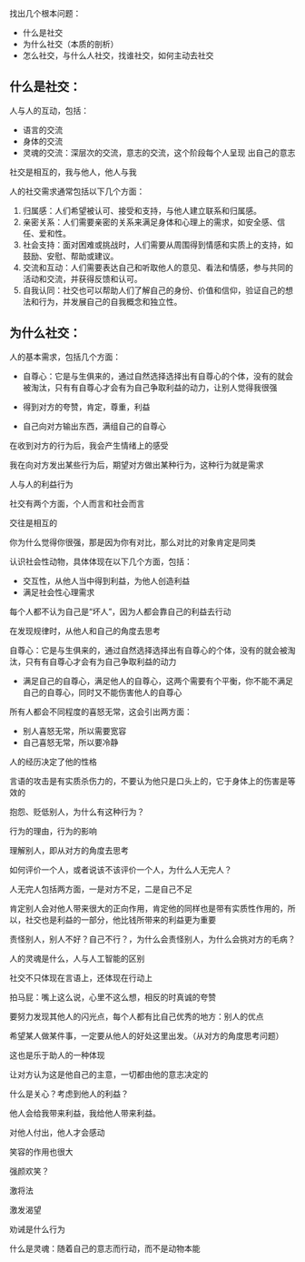 找出几个根本问题：

- 什么是社交
- 为什么社交（本质的剖析）
- 怎么社交，与什么人社交，找谁社交，如何主动去社交



## 什么是社交：

人与人的互动，包括：

- 语言的交流
- 身体的交流
- 灵魂的交流：深层次的交流，意志的交流，这个阶段每个人呈现 出自己的意志

社交是相互的，我与他人，他人与我

人的社交需求通常包括以下几个方面：

1. 归属感：人们希望被认可、接受和支持，与他人建立联系和归属感。
2. 亲密关系：人们需要亲密的关系来满足身体和心理上的需求，如安全感、信任、爱和性。
3. 社会支持：面对困难或挑战时，人们需要从周围得到情感和实质上的支持，如鼓励、安慰、帮助或建议。
4. 交流和互动：人们需要表达自己和听取他人的意见、看法和情感，参与共同的活动和交流，并获得反馈和认可。
5. 自我认同：社交也可以帮助人们了解自己的身份、价值和信仰，验证自己的想法和行为，并发展自己的自我概念和独立性。

## 为什么社交：

人的基本需求，包括几个方面：

- 自尊心：它是与生俱来的，通过自然选择选择出有自尊心的个体，没有的就会被淘汰，只有有自尊心才会有为自己争取利益的动力，让别人觉得我很强

- 得到对方的夸赞，肯定，尊重，利益
- 自己向对方输出东西，满组自己的自尊心

在收到对方的行为后，我会产生情绪上的感受

我在向对方发出某些行为后，期望对方做出某种行为，这种行为就是需求

人与人的利益行为



社交有两个方面，个人而言和社会而言

交往是相互的

你为什么觉得你很强，那是因为你有对比，那么对比的对象肯定是同类

认识社会性动物，具体体现在以下几个方面，包括：

- 交互性，从他人当中得到利益，为他人创造利益
- 满足社会性心理需求

每个人都不认为自己是“坏人”，因为人都会靠自己的利益去行动

在发现规律时，从他人和自己的角度去思考

自尊心：它是与生俱来的，通过自然选择选择出有自尊心的个体，没有的就会被淘汰，只有有自尊心才会有为自己争取利益的动力

- 满足自己的自尊心，满足他人的自尊心，这两个需要有个平衡，你不能不满足自己的自尊心，同时又不能伤害他人的自尊心

所有人都会不同程度的喜怒无常，这会引出两方面：

- 别人喜怒无常，所以需要宽容
- 自己喜怒无常，所以要冷静

人的经历决定了他的性格

言语的攻击是有实质杀伤力的，不要认为他只是口头上的，它于身体上的伤害是等效的

抱怨、贬低别人，为什么有这种行为？

行为的理由，行为的影响

理解别人，即从对方的角度去思考

如何评价一个人，或者说该不该评价一个人，为什么人无完人？

人无完人包括两方面，一是对方不足，二是自己不足

肯定别人会对他人带来很大的正向作用，肯定他的同样也是带有实质性作用的，所以，社交也是利益的一部分，他比钱所带来的利益更为重要

责怪别人，别人不好？自己不行？，为什么会责怪别人，为什么会挑对方的毛病？

人的灵魂是什么，人与人工智能的区别

社交不只体现在言语上，还体现在行动上

拍马屁：嘴上这么说，心里不这么想，相反的时真诚的夸赞

要努力发现其他人的闪光点，每个人都有比自己优秀的地方：别人的优点

希望某人做某件事，一定要从他人的好处这里出发。（从对方的角度思考问题）

这也是乐于助人的一种体现

让对方认为这是他自己的主意，一切都由他的意志决定的

什么是关心？考虑到他人的利益？

他人会给我带来利益，我给他人带来利益。

对他人付出，他人才会感动

笑容的作用也很大

强颜欢笑？

激将法

激发渴望

劝诫是什么行为

什么是灵魂：随着自己的意志而行动，而不是动物本能

